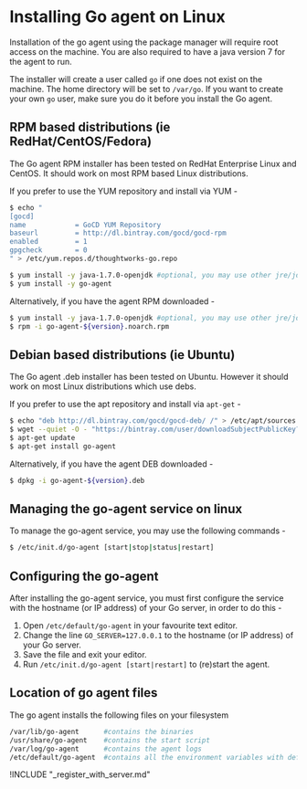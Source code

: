 # Installing Go agent on Linux

<!-- toc -->

Installation of the go agent using the package manager will require root access on the machine. You are also required to have a java version 7 for the agent to run.

The installer will create a user called ```go``` if one does not exist on the machine. The home directory will be set to ```/var/go```. If you want to create your own ```go``` user, make sure you do it before you install the Go agent.

## RPM based distributions (ie RedHat/CentOS/Fedora)

The Go agent RPM installer has been tested on RedHat Enterprise Linux and CentOS. It should work on most RPM based Linux distributions.

If you prefer to use the YUM repository and install via YUM -

``` bash
$ echo "
[gocd]
name            = GoCD YUM Repository
baseurl         = http://dl.bintray.com/gocd/gocd-rpm
enabled         = 1
gpgcheck        = 0
" > /etc/yum.repos.d/thoughtworks-go.repo

$ yum install -y java-1.7.0-openjdk #optional, you may use other jre/jdk if you prefer
$ yum install -y go-agent
```

Alternatively, if you have the agent RPM downloaded -

``` bash
$ yum install -y java-1.7.0-openjdk #optional, you may use other jre/jdk if you prefer
$ rpm -i go-agent-${version}.noarch.rpm
```

## Debian based distributions (ie Ubuntu)

The Go agent .deb installer has been tested on Ubuntu. However it should work on most Linux distributions which use debs.

If you prefer to use the apt repository and install via `apt-get` -

```bash
$ echo "deb http://dl.bintray.com/gocd/gocd-deb/ /" > /etc/apt/sources.list.d/gocd.list
$ wget --quiet -O - "https://bintray.com/user/downloadSubjectPublicKey?username=gocd" | sudo apt-key add -
$ apt-get update
$ apt-get install go-agent
```

Alternatively, if you have the agent DEB downloaded -

```bash
$ dpkg -i go-agent-${version}.deb
```

## Managing the go-agent service on linux

To manage the go-agent service, you may use the following commands -

```bash
$ /etc/init.d/go-agent [start|stop|status|restart]
```

## Configuring the go-agent

After installing the go-agent service, you must first configure the service with the hostname (or IP address) of your Go server, in order to do this -

1.  Open ```/etc/default/go-agent``` in your favourite text editor.
2.  Change the line ```GO_SERVER=127.0.0.1``` to the hostname (or IP address) of your Go server.
3.  Save the file and exit your editor.
4.  Run ```/etc/init.d/go-agent [start|restart]``` to (re)start the agent.

## Location of go agent files

The go agent installs the following files on your filesystem

```bash
/var/lib/go-agent      #contains the binaries
/usr/share/go-agent    #contains the start script
/var/log/go-agent      #contains the agent logs
/etc/default/go-agent  #contains all the environment variables with default values. These variable values can be changed as per requirement
```

!INCLUDE "_register_with_server.md"
